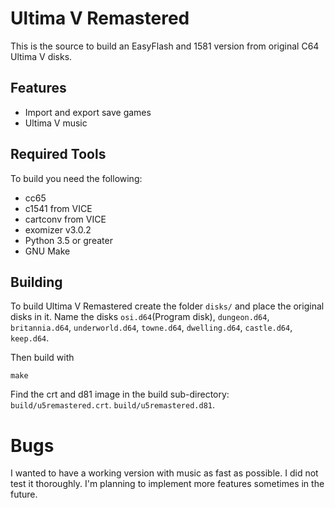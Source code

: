 # Ultima V Remastered
This is the source to build an EasyFlash and 1581 version from original C64 
Ultima V disks.

## Features
* Import and export save games
* Ultima V music

## Required Tools
To build you need the following:
* cc65
* c1541 from VICE
* cartconv from VICE
* exomizer v3.0.2
* Python 3.5 or greater
* GNU Make

## Building
To build Ultima V Remastered create the folder `disks/` and place the
original disks in it. Name the disks `osi.d64`(Program disk), `dungeon.d64`, 
`britannia.d64`, `underworld.d64`, `towne.d64`, `dwelling.d64`, `castle.d64`, 
`keep.d64`.

Then build with

```
make
```

Find the crt and d81 image in the build sub-directory:
`build/u5remastered.crt`.
`build/u5remastered.d81`.

# Bugs

I wanted to have a working version with music as fast as possible. I did not
test it thoroughly. I'm planning to implement more features sometimes in the future.
